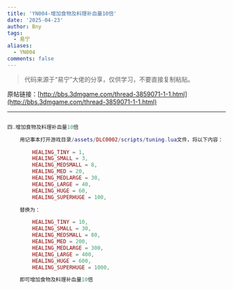 ```yaml
---
title: 'YN004-增加食物及料理补血量10倍'
date: '2025-04-23'
author: Bny
tags:
  - 易宁
aliases:
  - YN004
comments: false
---
```


> 代码来源于“易宁”大佬的分享，仅供学习，不要直接复制粘贴。

原帖链接：[http://bbs.3dmgame.com/thread-3859071-1-1.html](http://bbs.3dmgame.com/thread-3859071-1-1.html)

---

```lua  

四.增加食物及料理补血量10倍	用记事本打开游戏目录/assets/DLC0002/scripts/tuning.lua文件，将以下内容：		HEALING_TINY = 1,		HEALING_SMALL = 3,		HEALING_MEDSMALL = 8,		HEALING_MED = 20,		HEALING_MEDLARGE = 30,		HEALING_LARGE = 40,		HEALING_HUGE = 60,		HEALING_SUPERHUGE = 100,	替换为：		HEALING_TINY = 10,		HEALING_SMALL = 30,		HEALING_MEDSMALL = 80,		HEALING_MED = 200,		HEALING_MEDLARGE = 300,		HEALING_LARGE = 400,		HEALING_HUGE = 600,		HEALING_SUPERHUGE = 1000,	即可增加食物及料理补血量10倍

```  


